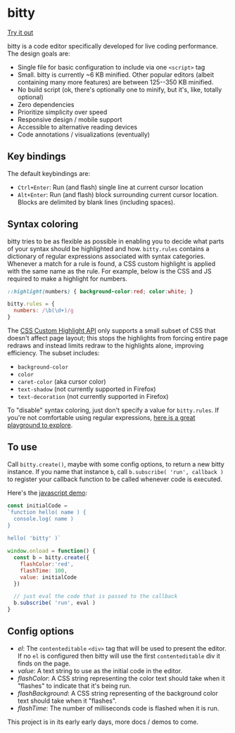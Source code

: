 # bitty

[Try it out](https://charlieroberts.github.io/bitty/demos/js)

bitty is a code editor specifically developed for live coding performance. The design goals are:

- Single file for basic configuration to include via one `<script>` tag
- Small. bitty is currently ~6 KB minified. Other popular editors (albeit containing many more features) are between 125--350 KB minified.
- No build script (ok, there's optionally one to minify, but it's, like, totally optional)
- Zero dependencies
- Prioritize simplicity over speed
- Responsive design / mobile support
- Accessible to alternative reading devices
- Code annotations / visualizations (eventually)

## Key bindings
The default keybindings are:

- `Ctrl+Enter`: Run (and flash) single line at current cursor location
- `Alt+Enter`:  Run (and flash) block surrounding current cursor location. Blocks are delimited by blank lines (including spaces).

## Syntax coloring
bitty tries to be as flexible as possible in enabling you to decide what parts of your syntax should be highlighted and how. `bitty.rules` contains a dictionary of regular expressions associated with syntax categories. Whenever a match for a rule is found, a CSS custom highlight is applied with the same name as the rule. For example, below is the CSS and JS required to make a highlight for numbers.

```css
::highlight(numbers) { background-color:red; color:white; }
```

```js
bitty.rules = {
  numbers: /\b(\d+)/g 
}
```

The [CSS Custom Highlight API](https://developer.mozilla.org/en-US/docs/Web/API/CSS_Custom_Highlight_API) only supports a small subset of CSS that doesn't affect page layout; this stops the highlights from forcing entire page redraws and instead limits redraw to the highlights alone, improving efficiency. The subset includes:

- `background-color`
- `color`
- `caret-color` (aka cursor color)
- `text-shadow` (not currently supported in Firefox)
- `text-decoration` (not currently supported in Firefox)

To "disable" syntax coloring, just don't specify a value for `bitty.rules`. If you're not comfortable using regular expressions, [here is a great playground to explore](https://regexr.com/).

## To use
Call `bitty.create()`, maybe with some config options, to return a new bitty instance. If you name that instance `b`, call `b.subscribe( 'run', callback )` to register your callback function to be called whenever code is executed. 

Here's the [javascript demo](./demos/js/main.js):

```js
const initialCode = 
`function hello( name ) {
  console.log( name )
}
 
hello( 'bitty' )`

window.onload = function() {
  const b = bitty.create({ 
    flashColor:'red',
    flashTime: 100,
    value: initialCode
  })

  // just eval the code that is passed to the callback
  b.subscribe( 'run', eval )
}
```

## Config options
- *el*: The `contenteditable` `<div>` tag that will be used to present the editor. If no `el` is configured then bitty will use the first `contenteditable` div it finds on the page.
- *value*: A text string to use as the initial code in the editor.
- *flashColor*: A CSS string representing the color text should take when it "flashes" to indicate that it's being run.
- *flashBackground*: A CSS string representing of the background color text should take when it "flashes".
- *flashTime*: The number of milliseconds code is flashed when it is run.

This project is in its early early days, more docs / demos to come.

